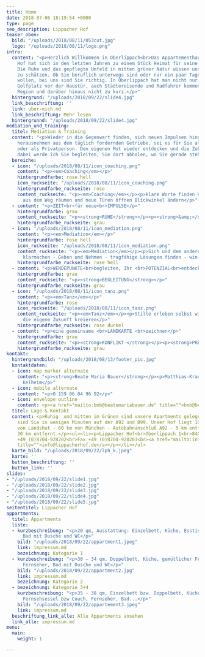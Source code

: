 ```yaml
---
title: Home
date: 2018-07-06 18:19:54 +0000
type: page
seo_description: Lippacher Hof
teaser_oben:
  bild: "/uploads/2018/08/11/053cut.jpg"
  logo: "/uploads/2018/08/11/logo.png"
intro:
  content: "<p>Herzlich Willkommen in Oberlippach<br>Das Appartementhaus Lippacher
    Hof hat sich in den letzten Jahren zu einem Stück Heimat für seine Gäste entwickelt.
    Die Ruhe und das gepflegte Umfeld in mitten grüner Natur wissen unsere Gäste sehr
    zu schätzen. Ob Sie beruflich unterwegs sind oder nur ein paar Tage ausspannen
    wollen, bei uns sind Sie richtig. In Oberlippach hat man nicht nur den schönen
    Golfplatz vor der Haustür, auch Städtereisende und Radfahrer kommen in unserer
    Region und darüber hinaus nicht zu kurz.</p>"
  hintergrund: "/uploads/2018/09/22/slide4.jpg"
  link_bescchriftung: ''
  link: uber-mich.md
  link_beschriftung: Mehr lesen
  hintergrunnd: "/uploads/2018/09/22/slide4.jpg"
mediation_und_training:
  titel: Mediation & Training
  content: "<p>Wieder in die Gegenwart finden, sich neuen Impulsen hingeben, sich
    herausnehmen aus dem täglich fordernden Getriebe, sei es für Sie als Unternehmerin
    oder als Privatperson. Den eigenen Mut wieder entdecken und die Zukunft neu erdenken,
    dabei werde ich Sie begleiten, Sie dort abholen, wo Sie gerade stehen.</p>"
  bereiche:
  - icon: "/uploads/2018/08/11/icon_coaching.png"
    content: "<p><em>Coaching</em></p>"
    hintergrundfarbe: rose hell
    icon_ruckseite: "/uploads/2018/08/11/icon_coaching.png"
    hintergrundfarbe_ruckseite: rose
    content_ruckseite: "<p><em>Coaching</em></p><p>klare Worte finden Hindernisse
      aus dem Weg räumen und neue Türen öffnen Blickwinkel ändern</p>"
  - content: "<p>ZEIT<br>für neue<br>IMPULSE</p>"
    hintergrundfarbe: grau
    content_ruckseite: "<p><strong>RUHE</strong></p><p><strong>&amp;</strong></p><p><strong>BEWEGUNG</strong></p>"
    hintergrundfarbe_ruckseite: grau
  - icon: "/uploads/2018/08/11/icon_mediation.png"
    content: "<p><em>Mediation</em></p>"
    hintergrundfarbe: rose hell
    icon_ruckseite: "/uploads/2018/08/11/icon_mediation.png"
    content_ruckseite: "<p><em>Mediation</em></p><p>Sich und dem anderen eigene Standpunkte
      klarmachen - Geben und Nehmen - tragfähige Lösungen finden - win-win-win</p>"
    hintergrundfarbe_ruckseite: rose hell
  - content: "<p>WENDEPUNKTE<br>begleiten, Ihr <br>POTENZIAL<br>entdecken</p>"
    hintergrundfarbe: grau
    content_ruckseite: "<p><strong>BEGLEITUNG</strong></p>"
    hintergrundfarbe_ruckseite: grau
  - icon: "/uploads/2018/08/11/icon_tanz.png"
    content: "<p><em>Tanz</em></p>"
    hintergrundfarbe: rose
    icon_ruckseite: "/uploads/2018/08/11/icon_tanz.png"
    content_ruckseite: "<p><em>Tanz</em></p><p>Stille erleben selbst wirksam werden
      die eigene Zukunft kreieren</p>"
    hintergrundfarbe_ruckseite: rose dunkel
  - content: "<p>eine gemeinsame <br>LANDKARTE <br>zeichnen</p>"
    hintergrundfarbe: grau
    content_ruckseite: "<p><strong>KONFLIKT-</strong></p><p><strong>PRÄVENTION</strong></p>"
    hintergrundfarbe_ruckseite: grau
kontakt:
  hintergrundbild: "/uploads/2018/08/13/footer_pic.jpg"
  kontaktdaten:
  - icon: map marker alternate
    content: "<p><strong>Beate Maria Bauer</strong></p><p>Matthias-Kraus-Gasse 17<br>93309
      Kelheim</p>"
  - icon: mobile alternate
    content: "<p>0 159 06 04 96 92</p>"
  - icon: envelope outline
    content: <p><a href="mailto:bmb@beatemariabauer.de" title="">bmb@beatemariabauer.de</a></p>
  titel: Lage & Kontakt
  content: <p>Ruhig  und mitten im Grünen sind unsere Apartments gelegen. Dennoch
    sind Sie in wenigen Minuten auf der A92 und B99. Unser Hof liegt 10 km nördlich
    von Landshut - 60 km von München - Autobahnanschluß A92 - 5 km entfernt - A93
    30 km entfernt.</p><ul><li><p>Lippacher Hof<br>Oberlippach 1<br>84095 Furth</p></li><li><p>Tel.
    +49 (0)8704-928202<br>Fax +49 (0)8704-928203<br><a href="mailto:info@lippacherhof.de"
    title="">info@lippacherhof.de</a></p></li></ul>
  karte_bild: "/uploads/2018/09/22/lph_k.jpeg"
  karte: ''
  button_beschriftung: ''
  button_link: ''
slides:
- "/uploads/2018/09/22/slide1.jpg"
- "/uploads/2018/09/22/slide2.jpg"
- "/uploads/2018/09/22/slide3.jpg"
- "/uploads/2018/09/22/slide4.jpg"
- "/uploads/2018/09/22/slide5.jpg"
seitentitel: Lippacher Hof
appartments:
  titel: Appartments
  liste:
  - kurzbeschreibung: "<p>20 qm, Ausstattung: Einzelbett, Küche, Esstisch, Fernseher,
      Bad mit Dusche und WC</p>"
    bild: "/uploads/2018/09/22/appartment1.jpeg"
    link: impressum.md
    bezeichnung: Kategorie 1
  - kurzbeschreibung: "<p>30 – 34 qm, Doppelbett, Küche, gemütlicher Fernsehsessel,
      Fernseher, Bad mit Dusche und WC</p>"
    bild: "/uploads/2018/09/22/appartment2.jpg"
    link: impressum.md
    bezeichnung: Kategorie 2
  - bezeichnung: Kategorie 3+4
    kurzbeschreibung: "<p>35 - 38 qm, Einzelbett bzw. Doppelbett, Küche, Esstisch,
      Fernsehsessel bzw Couch, Fernseher, Bad...</p>"
    bild: "/uploads/2018/09/22/appartement3.jpeg"
    link: impressum.md
  beschriftung_link_alle: Alle Appartments ansehen
  link_alle: impressum.md
menu:
  main:
    weight: 1

---
```

